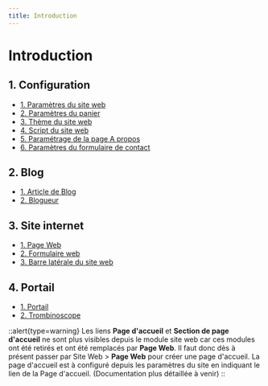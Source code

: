 ```yaml
---
title: Introduction
---
```


# Introduction

## 1. Configuration

- [1. Paramètres du site web](/fr/website/website-settings)
- [2. Paramètres du panier](/fr/website/shopping-cart-settings)
- [3. Thème du site web](/fr/website/website-theme)
- [4. Script du site web](/fr/website/website-script)
- [5. Paramétrage de la page A propos](/fr/website/about-us-settings)
- [6. Paramètres du formulaire de contact](/fr/website/contact-us-settings)



## 2. Blog

- [1. Article de Blog](/fr/website/blog-post)
- [2. Blogueur](/fr/website/blogger)


## 3. Site internet

- [1. Page Web](/fr/website/web-page)
- [2. Formulaire web](/fr/website/web-forms)
- [3. Barre latérale du site web](/fr/website/portal)



## 4. Portail
- [1. Portail](/fr/website/portal-settings)
- [2. Trombinoscope](/fr/website/organization-chart)


::alert{type=warning}
Les liens **Page d'accueil** et **Section de page d'accueil** ne sont plus visibles depuis le module site web car ces modules ont été retirés et ont été remplacés par **Page Web**. Il faut donc dès à présent passer par Site Web > **Page Web** pour créer une page d'accueil.
La page d'accueil est à configuré depuis les paramètres du site en indiquant le lien de la Page d'accueil. (Documentation plus détaillée à venir)
::